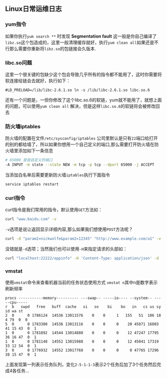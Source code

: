 Linux日常运维日志
----

### yum指令
如果你执行`yum search **` 时发现 **Segmentation fault** 这一般是你自己编译了`libz.so`这个包造成的，这里一般清理缓存就好，执行`yum clean all`如果还是不行那么需要你重新将`libz.so`的包链接会久版本.

### libc.so问题
这里一个很关键的包缺少这个包会导致几乎所有的指令都不能用了，这时你需要将软连接给链会去就好，执行如下：
```shell
#LD_PRELOAD=/lib/libc-2.6.1.so ln -s /lib/libc-2.6.1.so libc.so.6
```
还有一个问题是，一但你修改了这个libc.so.6的软链，yum就不能用了，就想上面的问题，可以使用`yum clean all` 解决，但是这样`libc.so.6`的软链将会被修改回去

### 防火墙iptables
防火墙的配置在文件`/etc/sysconfig/iptables` 
公司里默认是只有`22`端口给打开的别的都给墙了，所以如果你想用一个自己定义的端口,那么需要打开防火墙在防火墙里添加如下一条信息
```sh
# 65000 是我自定义的端口
-A INPUT -m state --state NEW -m tcp -p tcp --dport 65000 -j ACCEPT 
```
当添加白名单后需要更新防火墙`iptables`执行下面指令
```sh
service iptables restart
```
### curl指令
curl指令是我们常用的指令，默认使用`GET`方法如：
```sh
curl "www.baidu.com" -v
```

`-v`选项是说让返回显示详细内容,那么如果我们想使用`POST`方法呢？

```sh
curl -d "param2=nickwolfe&param2=12345" "http://www.example.com/a1" -v
```
没错就是`-d`选项；当然我们也可以使用`-H`来指定请求的头部如：
```sh
curl "localhost:22222/appinfo" -H 'Content-Type: application/json' -d '[{"id":1,"app_name":"xyz"},{"id":2,"app_name":"abc"}]' -v
```

### vmstat
使用`vmstat`命令来查看机器当前的任务状态使用方式 `vmstat n`其中n是数字表示刷新频率

```
procs -----------memory---------- ---swap-- -----io---- --system-- -----cpu-----
r  b   swpd   free   buff  cache   si   so    bi    bo   in   cs us sy id wa st
2  0      0 1786124  14536 13011576    0    0     1   155   51  106 18  4 79  0  0	
5  0      0 1783380  14536 13013116    0    0     0    20 45871 16803 41 15 43  0  1	
1  0      0 1781892  14544 13014880    0    0     0    12 47247 17795 36 16 47  0  1	
1  0      0 1781148  14552 13015988    0    0     0    12 45041 17319 33 12 54  0  1	
3  0      0 1776932  14552 13017768    0    0     0     0 47765 17296 38 15 47  0  1
```

上面发现第一列表示任务队列，变化`2-5-1-1-3`表示2个任务后加了3个任务然后完成4各任务...
